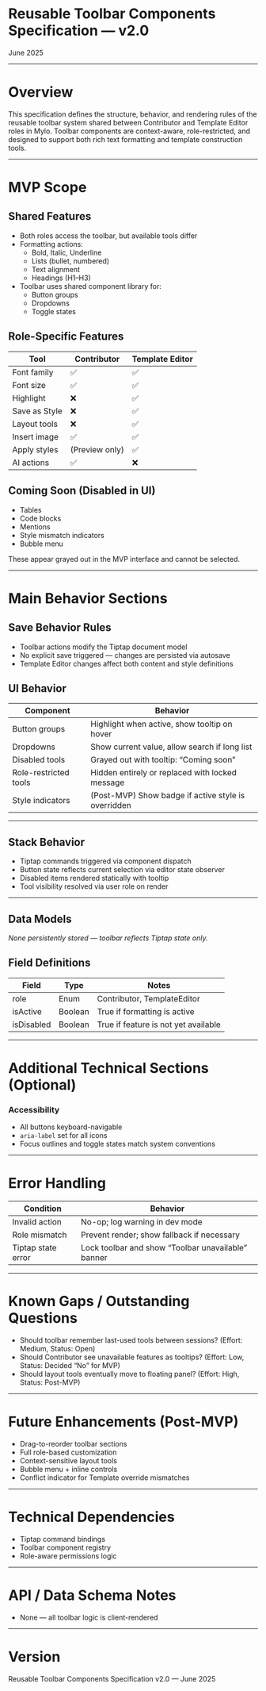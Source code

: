 # Reusable Toolbar Components Specification — v2.0

June 2025

---

# Overview

This specification defines the structure, behavior, and rendering rules of the reusable toolbar system shared between Contributor and Template Editor roles in Mylo. Toolbar components are context-aware, role-restricted, and designed to support both rich text formatting and template construction tools.

---

# MVP Scope

## Shared Features

- Both roles access the toolbar, but available tools differ
- Formatting actions:
  - Bold, Italic, Underline
  - Lists (bullet, numbered)
  - Text alignment
  - Headings (H1–H3)
- Toolbar uses shared component library for:
  - Button groups
  - Dropdowns
  - Toggle states

## Role-Specific Features

| Tool | Contributor | Template Editor |
|------|-------------|-----------------|
| Font family | ✅ | ✅ |
| Font size | ✅ | ✅ |
| Highlight | ❌ | ✅ |
| Save as Style | ❌ | ✅ |
| Layout tools | ❌ | ✅ |
| Insert image | ✅ | ✅ |
| Apply styles | (Preview only) | ✅ |
| AI actions | ✅ | ❌ |

## Coming Soon (Disabled in UI)

- Tables
- Code blocks
- Mentions
- Style mismatch indicators
- Bubble menu

These appear grayed out in the MVP interface and cannot be selected.

---

# Main Behavior Sections

## Save Behavior Rules

- Toolbar actions modify the Tiptap document model
- No explicit save triggered — changes are persisted via autosave
- Template Editor changes affect both content and style definitions

## UI Behavior

| Component | Behavior |
|----------|----------|
| Button groups | Highlight when active, show tooltip on hover |
| Dropdowns | Show current value, allow search if long list |
| Disabled tools | Grayed out with tooltip: “Coming soon” |
| Role-restricted tools | Hidden entirely or replaced with locked message |
| Style indicators | (Post-MVP) Show badge if active style is overridden |

---

## Stack Behavior

- Tiptap commands triggered via component dispatch
- Button state reflects current selection via editor state observer
- Disabled items rendered statically with tooltip
- Tool visibility resolved via user role on render

---

## Data Models

*None persistently stored — toolbar reflects Tiptap state only.*

## Field Definitions

| Field | Type | Notes |
|-------|------|-------|
| role | Enum | Contributor, TemplateEditor |
| isActive | Boolean | True if formatting is active |
| isDisabled | Boolean | True if feature is not yet available |

---

# Additional Technical Sections (Optional)

### Accessibility

- All buttons keyboard-navigable
- `aria-label` set for all icons
- Focus outlines and toggle states match system conventions

---

# Error Handling

| Condition | Behavior |
|----------|----------|
| Invalid action | No-op; log warning in dev mode |
| Role mismatch | Prevent render; show fallback if necessary |
| Tiptap state error | Lock toolbar and show “Toolbar unavailable” banner |

---

# Known Gaps / Outstanding Questions

- Should toolbar remember last-used tools between sessions? (Effort: Medium, Status: Open)
- Should Contributor see unavailable features as tooltips? (Effort: Low, Status: Decided “No” for MVP)
- Should layout tools eventually move to floating panel? (Effort: High, Status: Post-MVP)

---

# Future Enhancements (Post-MVP)

- Drag-to-reorder toolbar sections
- Full role-based customization
- Context-sensitive layout tools
- Bubble menu + inline controls
- Conflict indicator for Template override mismatches

---

# Technical Dependencies

- Tiptap command bindings
- Toolbar component registry
- Role-aware permissions logic

---

# API / Data Schema Notes

- None — all toolbar logic is client-rendered

---

# Version

Reusable Toolbar Components Specification v2.0 — June 2025
